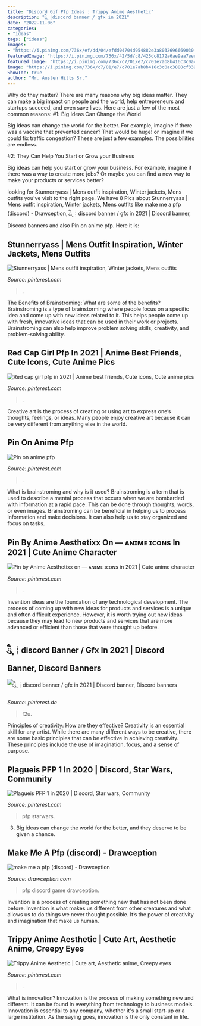 ```yaml
---
title: "Discord Gif Pfp Ideas : Trippy Anime Aesthetic"
description: "ཻུ۪۪ ┊discord banner / gfx in 2021"
date: "2022-11-06"
categories:
- "ideas"
tags: ["ideas"]
images:
- "https://i.pinimg.com/736x/ef/dd/04/efdd04704d954882e3a8032696669030.jpg"
featuredImage: "https://i.pinimg.com/736x/42/5d/c8/425dc8172a6ae9aa7eee3a84ed1a6704.jpg"
featured_image: "https://i.pinimg.com/736x/c7/01/e7/c701e7ab8b416c3c0ac3880cf339a07b.jpg"
image: "https://i.pinimg.com/736x/c7/01/e7/c701e7ab8b416c3c0ac3880cf339a07b.jpg"
ShowToc: true
author: "Mr. Austen Hills Sr."
---
```



Why do they matter?
There are many reasons why big ideas matter. They can make a big impact on people and the world, help entrepreneurs and startups succeed, and even save lives. Here are just a few of the most common reasons:
#1: Big Ideas Can Change the World

Big ideas can change the world for the better. For example, imagine if there was a vaccine that prevented cancer? That would be huge! or imagine if we could fix traffic congestion? These are just a few examples. The possibilities are endless.

#2: They Can Help You Start or Grow your Business

Big ideas can help you start or grow your business. For example, imagine if there was a way to create more jobs? Or maybe you can find a new way to make your products or services better?

	

		
looking for Stunnerryass | Mens outfit inspiration, Winter jackets, Mens outfits you've visit to the right page. We have 8 Pics about Stunnerryass | Mens outfit inspiration, Winter jackets, Mens outfits like make me a pfp (discord) - Drawception, ཻུ۪۪ ┊discord banner / gfx in 2021 | Discord banner, Discord banners and also Pin on anime pfp. Here it is:
		
    
## Stunnerryass | Mens Outfit Inspiration, Winter Jackets, Mens Outfits

<img loading=lazy src="https://i.pinimg.com/736x/d0/3b/f3/d03bf3fddd0b4e348a5e97fc87610c83.jpg" onerror="this.onerror=null;this.src='https://tse4.mm.bing.net/th?id=OIP.5r0wySCn-4vfiok5rDCOIgHaIx&amp;pid=15.1';" alt="Stunnerryass | Mens outfit inspiration, Winter jackets, Mens outfits">

_Source: pinterest.com_

>. 

	

The Benefits of Brainstroming: What are some of the benefits?
Brainstroming is a type of brainstorming where people focus on a specific idea and come up with new ideas related to it. This helps people come up with fresh, innovative ideas that can be used in their work or projects. Brainstroming can also help improve problem solving skills, creativity, and problem-solving ability.

    
## Red Cap Girl Pfp In 2021 | Anime Best Friends, Cute Icons, Cute Anime Pics

<img loading=lazy src="https://i.pinimg.com/736x/ef/dd/04/efdd04704d954882e3a8032696669030.jpg" onerror="this.onerror=null;this.src='https://tse2.mm.bing.net/th?id=OIP.StorY6i-z9QcoUuyL_zJawHaHd&amp;pid=15.1';" alt="Red cap girl pfp in 2021 | Anime best friends, Cute icons, Cute anime pics">

_Source: pinterest.com_

>. 

	

Creative art is the process of creating or using art to express one’s thoughts, feelings, or ideas. Many people enjoy creative art because it can be very different from anything else in the world.

    
## Pin On Anime Pfp

<img loading=lazy src="https://i.pinimg.com/736x/c7/01/e7/c701e7ab8b416c3c0ac3880cf339a07b.jpg" onerror="this.onerror=null;this.src='https://tse2.mm.bing.net/th?id=OIP.wbRCFNs-GEcAa53JTEbIJwHaEs&amp;pid=15.1';" alt="Pin on anime pfp">

_Source: pinterest.com_

>. 

	

What is brainstroming and why is it used?
Brainstroming is a term that is used to describe a mental process that occurs when we are bombarded with information at a rapid pace. This can be done through thoughts, words, or even images. Brainstroming can be beneficial in helping us to process information and make decisions. It can also help us to stay organized and focus on tasks.

    
## Pin By Anime Aesthetixx On — ᴀɴɪᴍᴇ ɪᴄᴏɴs In 2021 | Cute Anime Character

<img loading=lazy src="https://i.pinimg.com/736x/0e/6c/3a/0e6c3a852e92eb1ed3a636e0b716e755.jpg" onerror="this.onerror=null;this.src='https://tse2.mm.bing.net/th?id=OIP.n-y6Oh1UI7ZvcDVMWtE4xQHaHa&amp;pid=15.1';" alt="Pin by Anime Aesthetixx on — ᴀɴɪᴍᴇ ɪᴄᴏɴs in 2021 | Cute anime character">

_Source: pinterest.com_

>. 

	

Invention ideas are the foundation of any technological development. The process of coming up with new ideas for products and services is a unique and often difficult experience. However, it is worth trying out new ideas because they may lead to new products and services that are more advanced or efficient than those that were thought up before.

    
## ཻུ۪۪ ┊discord Banner / Gfx In 2021 | Discord Banner, Discord Banners

<img loading=lazy src="https://i.pinimg.com/736x/4c/16/22/4c16221bd6acb57eb0712d3ee6539fb8.jpg" onerror="this.onerror=null;this.src='https://tse4.mm.bing.net/th?id=OIP.pybK1Ox8f4ft_yxoTAroEgHaDq&amp;pid=15.1';" alt="ཻུ۪۪ ┊discord banner / gfx in 2021 | Discord banner, Discord banners">

_Source: pinterest.de_

>f2u. 

	

Principles of creativity: How are they effective?
Creativity is an essential skill for any artist. While there are many different ways to be creative, there are some basic principles that can be effective in achieving creativity. These principles include the use of imagination, focus, and a sense of purpose.

    
## Plagueis PFP 1 In 2020 | Discord, Star Wars, Community

<img loading=lazy src="https://i.pinimg.com/736x/42/5d/c8/425dc8172a6ae9aa7eee3a84ed1a6704.jpg" onerror="this.onerror=null;this.src='https://tse2.mm.bing.net/th?id=OIP.HOq025DPT1Xt98K1WJvp6QHaHa&amp;pid=15.1';" alt="Plagueis PFP 1 in 2020 | Discord, Star wars, Community">

_Source: pinterest.com_

>pfp starwars. 

	

3. Big ideas can change the world for the better, and they deserve to be given a chance.

    
## Make Me A Pfp (discord) - Drawception

<img loading=lazy src="https://cdn.drawception.com/drawings/1040076/f7Hc09Qmqw.png" onerror="this.onerror=null;this.src='https://tse1.mm.bing.net/th?id=OIP.DnD8YXu6QGq6SSuOzUBEFwHaGL&amp;pid=15.1';" alt="make me a pfp (discord) - Drawception">

_Source: drawception.com_

>pfp discord game drawception. 

	

Invention is a process of creating something new that has not been done before. Invention is what makes us different from other creatures and what allows us to do things we never thought possible. It’s the power of creativity and imagination that make us human.

    
## Trippy Anime Aesthetic | Cute Art, Aesthetic Anime, Creepy Eyes

<img loading=lazy src="https://i.pinimg.com/736x/ee/68/36/ee68363d2516d6a5c76beda8098c3318.jpg" onerror="this.onerror=null;this.src='https://tse1.mm.bing.net/th?id=OIP.h6fBZk8KDyHqcVXUqjh6DwHaIi&amp;pid=15.1';" alt="Trippy Anime Aesthetic | Cute art, Aesthetic anime, Creepy eyes">

_Source: pinterest.com_

>. 

	

What is innovation?
Innovation is the process of making something new and different. It can be found in everything from technology to business models. Innovation is essential to any company, whether it's a small start-up or a large institution. As the saying goes, innovation is the only constant in life.

